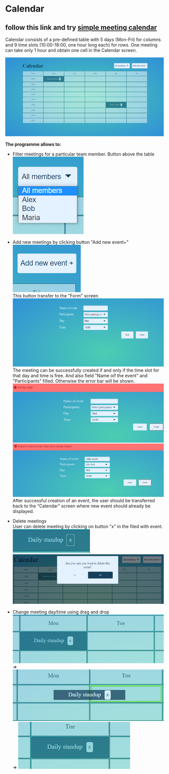 # Сalendar 
## follow this link and try [simple meeting calendar](https://nataliakoshevaya.github.io/calendar/dist/calendar.html)

Calendar consists of a pre-defined table with 5 days (Mon-Fri) for columns and 9 time slots (10:00-18:00, one hour long each) for rows. One meeting can take only 1 hour and obtain one cell in the Calendar screen.  

![alt text](screenshots/calendar.png "Calendar")

**The programme allows to:** 
 + Filter meetings for a particular team member. Button above the table\
  ![alt text](screenshots/filter.png "filter") 

 + Add new meetings by clicking button "Add new event+"\
 ![alt text](screenshots/addbutton.png "btn add new event")\
    This button transfer to the "Form" screen\
    ![alt text](screenshots/form.png "form")\
    The meeting can be successfully created if and only if the time slot for that day and time is free. And also field "Name oif the event" and "Participants" filled. Otherwise the error bar will be shown.
    ![alt text](screenshots/error.png "fill this field")\
    ![alt text](screenshots/error2.png "timeslot is already booked")\
    After successful creation of an event, the user should be transferred back to the “Calendar” screen where new event should already be displayed. 
 + Delete meetings\
   User can delete meeting by clicking on button "x" in the filed with event.\
   ![alt text](screenshots/event-field.png "event field")
   ![alt text](screenshots/delete-event.png "window with delete event")
 + Change meeting day/time using drag and drop\
   ![alt text](screenshots/drag-ndrop.png "drag n drop") => ![alt text](screenshots/drag-ndrop2.png "drag n drop") =>  ![alt text](screenshots/drag-ndrop3.png "drag n drop")
 

 
 
